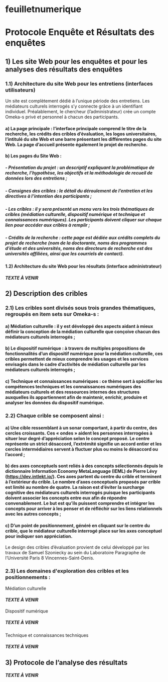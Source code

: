 # feuilletnumerique
# Protocole Enquête et Résultats des enquêtes

## 1) Les site Web pour les enquêtes et pour les analyses des résultats des enquêtes

### 1.1) Architecture du site Web pour les entretiens (interfaces utilisateurs)
Un site est complètement dédié à l’unique période des entretiens. Les médiateurs culturels interrogés s’y connecte grâce à un identifiant individuel. Préalablement, le chercheur (l’administrateur) crée un compte Omeka-s privé et personnel à chacun des participants.

#### a) La page principale : l’interface principale comprend le titre de la recherche, les crédits des cribles d’évaluation, les logos universitaires, l’intitulé du site Web et une barre présentant les différentes pages du site Web. La page d’accueil présente également le projet de recherche.
#### b) Les pages du Site Web :
##### - Présentation du projet : un descriptif expliquant la problématique de recherche, l’hypothèse, les objectifs et la méthodologie de recueil de données lors des entretiens ;
##### - Consignes des cribles : le détail du déroulement de l’entretien et les directives à l’intention des participants ;
##### - Les cribles : il y sera présenté un menu vers les trois thématiques de cribles (médiation culturelle, dispositif numérique et technique et connaissances numériques). Les participants doivent cliquer sur chaque lien pour accéder aux cribles à remplir ;
##### - Crédits de la recherche : cette page est dédiée aux crédits complets du projet de recherche (nom de la doctorante, noms des programmes d’étude et des universités, noms des directeurs de recherche est des universités affiliées, ainsi que les courriels de contact). 

#### 1.2) Architecture du site Web pour les résultats (interface administrateur)
##### *TEXTE À VENIR*

## 2) Description des cribles

### 2.1) Les cribles sont divisés sous trois grandes thématiques, regroupés en item sets sur Omeka-s  :
#### a) **Médiation culturelle** : il y est développé des aspects aidant à mieux définir la conception de la médiation culturelle que conçoive chacun des médiateurs culturels interrogés ;
#### b) **Le dispositif numérique** : à travers de multiples propositions de fonctionnalités d’un dispositif numérique pour la médiation culturelle, ces cribles permettent de mieux comprendre les usages et les services envisagés dans le cadre d’activités de médiation culturelle par les médiateurs culturels interrogés ;
#### c) **Technique et connaissances numériques** : ce thème sert à spécifier les compétences techniques et les connaissances numériques des médiateurs culturels et des ressources internes des structures auxquelles ils appartiennent afin de maintenir, enrichir, produire et analyser les données du dispositif numérique.

### 2.2) Chaque crible se composent ainsi :

#### a) Une cible ressemblant à un sonar comportant, à partir du centre, des cercles croissants. Ces « ondes » aident les personnes interrogées à situer leur degré d’appréciation selon le concept proposé. Le centre représente un strict désaccord, l’extrémité signifie un accord entier et les cercles intermédiaires servent à fluctuer plus ou moins le désaccord ou l’accord ;
#### b) des axes conceptuels sont reliés à des concepts sélectionnés depuis le dictionnaire Information Economy MetaLanguage (IEML) de Pierre Lévy (https://dev.intlekt.io/). Ces axes partent du centre du crible et terminent à l’extérieur du crible. Le nombre d’axes conceptuels proposés par crible est limité au nombre de quatre. La raison est d’éviter la surcharge cognitive des médiateurs culturels interrogés puisque les participants doivent associer les concepts entre eux afin de répondre convenablement. Le but est qu’ils puissent comprendre et intégrer les concepts pour arriver à les penser et de réfléchir sur les liens relationnels avec les autres concepts ;
#### c) D’un point de positionnement, généré en cliquant sur le centre du crible, que le médiateur culturelle interrogé place sur les axes conceptuel pour indiquer son appréciation.

Le design des cribles d’évaluation provient de celui développé par les travaux de Samuel Szoniecky au sein du Laboratoire Paragraphe de l’Université Paris 8 Vincennes-Saint-Denis.

### 2.3) Les domaines d'exploration des cribles et les positionnements :

Médiation culturelle
#### *TEXTE À VENIR*

Dispositif numérique
##### *TEXTE À VENIR*

Technique et connaissances techniques
##### *TEXTE À VENIR*

## 3) Protocole de l’analyse des résultats
##### *TEXTE À VENIR*
